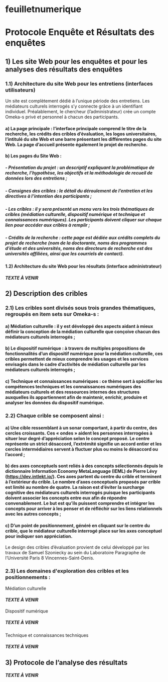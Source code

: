 # feuilletnumerique
# Protocole Enquête et Résultats des enquêtes

## 1) Les site Web pour les enquêtes et pour les analyses des résultats des enquêtes

### 1.1) Architecture du site Web pour les entretiens (interfaces utilisateurs)
Un site est complètement dédié à l’unique période des entretiens. Les médiateurs culturels interrogés s’y connecte grâce à un identifiant individuel. Préalablement, le chercheur (l’administrateur) crée un compte Omeka-s privé et personnel à chacun des participants.

#### a) La page principale : l’interface principale comprend le titre de la recherche, les crédits des cribles d’évaluation, les logos universitaires, l’intitulé du site Web et une barre présentant les différentes pages du site Web. La page d’accueil présente également le projet de recherche.
#### b) Les pages du Site Web :
##### - Présentation du projet : un descriptif expliquant la problématique de recherche, l’hypothèse, les objectifs et la méthodologie de recueil de données lors des entretiens ;
##### - Consignes des cribles : le détail du déroulement de l’entretien et les directives à l’intention des participants ;
##### - Les cribles : il y sera présenté un menu vers les trois thématiques de cribles (médiation culturelle, dispositif numérique et technique et connaissances numériques). Les participants doivent cliquer sur chaque lien pour accéder aux cribles à remplir ;
##### - Crédits de la recherche : cette page est dédiée aux crédits complets du projet de recherche (nom de la doctorante, noms des programmes d’étude et des universités, noms des directeurs de recherche est des universités affiliées, ainsi que les courriels de contact). 

#### 1.2) Architecture du site Web pour les résultats (interface administrateur)
##### *TEXTE À VENIR*

## 2) Description des cribles

### 2.1) Les cribles sont divisés sous trois grandes thématiques, regroupés en item sets sur Omeka-s  :
#### a) **Médiation culturelle** : il y est développé des aspects aidant à mieux définir la conception de la médiation culturelle que conçoive chacun des médiateurs culturels interrogés ;
#### b) **Le dispositif numérique** : à travers de multiples propositions de fonctionnalités d’un dispositif numérique pour la médiation culturelle, ces cribles permettent de mieux comprendre les usages et les services envisagés dans le cadre d’activités de médiation culturelle par les médiateurs culturels interrogés ;
#### c) **Technique et connaissances numériques** : ce thème sert à spécifier les compétences techniques et les connaissances numériques des médiateurs culturels et des ressources internes des structures auxquelles ils appartiennent afin de maintenir, enrichir, produire et analyser les données du dispositif numérique.

### 2.2) Chaque crible se composent ainsi :

#### a) Une cible ressemblant à un sonar comportant, à partir du centre, des cercles croissants. Ces « ondes » aident les personnes interrogées à situer leur degré d’appréciation selon le concept proposé. Le centre représente un strict désaccord, l’extrémité signifie un accord entier et les cercles intermédiaires servent à fluctuer plus ou moins le désaccord ou l’accord ;
#### b) des axes conceptuels sont reliés à des concepts sélectionnés depuis le dictionnaire Information Economy MetaLanguage (IEML) de Pierre Lévy (https://dev.intlekt.io/). Ces axes partent du centre du crible et terminent à l’extérieur du crible. Le nombre d’axes conceptuels proposés par crible est limité au nombre de quatre. La raison est d’éviter la surcharge cognitive des médiateurs culturels interrogés puisque les participants doivent associer les concepts entre eux afin de répondre convenablement. Le but est qu’ils puissent comprendre et intégrer les concepts pour arriver à les penser et de réfléchir sur les liens relationnels avec les autres concepts ;
#### c) D’un point de positionnement, généré en cliquant sur le centre du crible, que le médiateur culturelle interrogé place sur les axes conceptuel pour indiquer son appréciation.

Le design des cribles d’évaluation provient de celui développé par les travaux de Samuel Szoniecky au sein du Laboratoire Paragraphe de l’Université Paris 8 Vincennes-Saint-Denis.

### 2.3) Les domaines d'exploration des cribles et les positionnements :

Médiation culturelle
#### *TEXTE À VENIR*

Dispositif numérique
##### *TEXTE À VENIR*

Technique et connaissances techniques
##### *TEXTE À VENIR*

## 3) Protocole de l’analyse des résultats
##### *TEXTE À VENIR*
